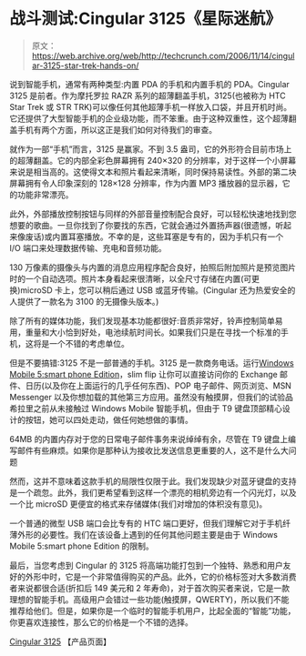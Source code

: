 # 战斗测试:Cingular 3125《星际迷航》

> 原文：<https://web.archive.org/web/http://techcrunch.com/2006/11/14/cingular-3125-star-trek-hands-on/>

说到智能手机，通常有两种类型:内置 PDA 的手机和内置手机的 PDA。Cingular 3125 是前者。作为摩托罗拉 RAZR 系列的超薄翻盖手机，3125(也被称为 HTC Star Trek 或 STR TRK)可以像任何其他超薄手机一样放入口袋，并且开机时尚。它还提供了大型智能手机的企业级功能，而不笨重。由于这种双重性，这个超薄翻盖手机有两个方面，所以这正是我们如何对待我们的审查。

就作为一部“手机”而言，3125 是赢家。不到 3.5 盎司，它的外形符合目前市场上的超薄翻盖。它的内部全彩色屏幕拥有 240×320 的分辨率，对于这样一个小屏幕来说是相当高的。这使得文本和照片看起来清晰，同时保持易读性。外部的第二块屏幕拥有令人印象深刻的 128×128 分辨率，作为内置 MP3 播放器的显示器，它的功能非常漂亮。

此外，外部播放控制按钮与同样的外部音量控制配合良好，可以轻松快速地找到您想要的歌曲。一旦你找到了你要找的东西，它就会通过外置扬声器(很遗憾，听起来像废话)或内置耳塞播放。不幸的是，这些耳塞是专有的，因为手机只有一个 I/O 端口来处理数据传输、充电和音频功能。

130 万像素的摄像头与内置的消息应用程序配合良好，拍照后附加照片是预览图片时的一个自动选项。照片本身看起来很清晰，以全尺寸存储在内置(可更换)microSD 卡上，您可以稍后通过 USB 或蓝牙传输。(Cingular 还为热爱安全的人提供了一款名为 3100 的无摄像头版本。)

除了所有的媒体功能，我们发现基本功能都很好:音质非常好，铃声控制简单易用，重量和大小恰到好处，电池续航时间长。如果我们只是在寻找一个标准的手机，这将是一个不错的考虑单位。

但是不要搞错:3125 不是一部普通的手机。3125 是一款商务电话。运行[Windows Mobile 5:smart phone Edition](https://web.archive.org/web/20130627213627/http://crunchgear.com/2006/11/02/smartphones-now-windows-mobile-5/)，slim flip 让你可以直接访问你的 Exchange 邮件、日历(以及你在上面运行的几乎任何东西)、POP 电子邮件、网页浏览、MSN Messenger 以及你想加载的其他第三方应用。虽然没有触摸屏，但我们的试验品希拉里之前从未接触过 Windows Mobile 智能手机，但由于 T9 键盘顶部精心设计的按钮，她可以四处走动，做任何她想做的事情。

64MB 的内置内存对于您的日常电子邮件事务来说绰绰有余，尽管在 T9 键盘上编写邮件有些麻烦。如果你是那种认为接收比发送信息更重要的人，这不是什么大问题

然而，这并不意味着这款手机的局限性仅限于此。我们发现缺少对蓝牙键盘的支持是一个疏忽。此外，我们更希望看到这样一个漂亮的相机旁边有一个闪光灯，以及一个比 microSD 更便宜的格式来存储媒体(我们对增加的体积没有意见)。

一个普通的微型 USB 端口会比专有的 HTC 端口更好，但我们理解它对于手机纤薄外形的必要性。我们在该设备上遇到的任何其他问题主要是由于 Windows Mobile 5:smart phone Edition 的限制。

最后，当您考虑到 Cingular 的 3125 将高端功能打包到一个独特、熟悉和用户友好的外形中时，它是一个非常值得购买的产品。此外，它的价格标签对大多数消费者来说都很合适(折扣后 149 美元和 2 年寿命)，对于首次购买者来说，它是一款理想的智能手机。高级用户会错过一些功能(触摸屏，QWERTY)，所以我们不能推荐给他们。但是，如果你是一个临时的智能手机用户，比起全面的“智能”功能，你更喜欢连接性，那么它的价格是一个不错的选择。

 [Cingular 3125](https://web.archive.org/web/20130627213627/http://www.cingular.com/cell-phone-service/cell-phone-details/?q_list=true&q_phoneName=Cingular+3125&q_sku=sku40007) 【产品页面】